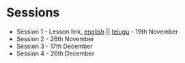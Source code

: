 
# Sessions

- Session 1 - Lesson link, [english](en/1.md) || [telugu](te/1.md) - 19th November
- Session 2 - 26th November
- Session 3 - 17th December
- Session 4 - 26th December
